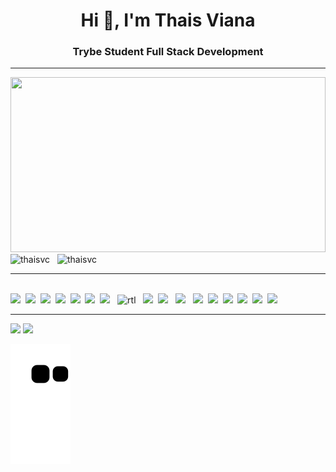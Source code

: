 <h1 align="center">Hi 👋, I'm Thais Viana</h1>
<h3 align="center">Trybe Student Full Stack Development</h3>

<hr>
<div class="container">
<img  height="280em" width="100%" src="a9098f918cbddb65-the-matrix-hd.gif.df198e3a65e0dcc7745b6257cdf8b2f7.gif">
</div>

 <div style="display: inline_flex"> 

 <img  height="280em" width="300" src="https://github-readme-stats.vercel.app/api/top-langs?username=thaisvc&show_icons=true&theme=dracula&locale=en&layout=compact" alt="thaisvc" />
&nbsp;
<img height="280em" width="380" src="https://github-readme-stats.vercel.app/api?username=thaisvc&show_icons=true&theme=dracula&hide_border=true&cache_seconds=1840&locale=en" alt="thaisvc" />
    
  </div>
 
<hr>
<div style="display: inline_block"><br>
 <img src="https://img.shields.io/badge/C%2B%2B-00599C?style=for-the-badge&logo=c%2B%2B&logoColor=white" />&nbsp;
 <img src="https://img.shields.io/badge/JavaScript-323330?style=for-the-badge&logo=javascript&logoColor=F7DF1E" />&nbsp;
 <img src="https://img.shields.io/badge/PHP-777BB4?style=for-the-badge&logo=php&logoColor=white" />&nbsp;
 <img src="https://img.shields.io/badge/React-20232A?style=for-the-badge&logo=react&logoColor=61DAFB" />&nbsp;
<img src="https://img.shields.io/badge/CSS3-1572B6?style=for-the-badge&logo=css3&logoColor=white" />&nbsp;
<img src="https://img.shields.io/badge/HTML5-E34F26?style=for-the-badge&logo=html5&logoColor=white" />&nbsp;
<img src="https://img.shields.io/badge/React_Router-CA4245?style=for-the-badge&logo=react-router&logoColor=white"> &nbsp;
<img  alt="rtl" src="https://img.shields.io/badge/testing%20library-323330?style=for-the-badge&logo=testing-library&logoColor=red"> &nbsp;
<img src="https://img.shields.io/badge/Redux-593D88?style=for-the-badge&logo=redux&logoColor=white" />&nbsp;
<img src="https://img.shields.io/badge/MySQL-00000F?style=for-the-badge&logo=mysql&logoColor=white" /> &nbsp;
<img src="https://img.shields.io/badge/Node.js-43853D?style=for-the-badge&logo=node.js&logoColor=white" /> &nbsp;
<img src="https://img.shields.io/badge/Jest-323330?style=for-the-badge&logo=Jest&logoColor=white" />&nbsp;
<img src="https://img.shields.io/badge/Bootstrap-563D7C?style=for-the-badge&logo=bootstrap&logoColor=white" />&nbsp;
<img src="https://img.shields.io/badge/GitHub-100000?style=for-the-badge&logo=github&logoColor=white" />&nbsp;
<img src="https://img.shields.io/badge/GIT-E44C30?style=for-the-badge&logo=git&logoColor=white" />&nbsp;
<img src="https://img.shields.io/badge/Shell_Script-121011?style=for-the-badge&logo=gnu-bash&logoColor=white" />&nbsp;
<img src="https://img.shields.io/badge/Linux-FCC624?style=for-the-badge&logo=linux&logoColor=black" />  &nbsp;
   <hr>                                                                                                                               
</div>

  <div>
   <a href="https://www.linkedin.com/in/thais-viana-7285a6177" target="_blank"><img src="https://img.shields.io/badge/-LinkedIn-%230077B5?style=for-the-badge&logo=linkedin&logoColor=white" target="_blank"></a> 
   <a href="https://api.whatsapp.com/send?phone=5531986736953" target="_blank"><img src="https://img.shields.io/badge/WhatsApp-25D366?style=for-the-badge&logo=whatsapp&logoColor=white" target="_blank"></a> 
  </div>

                                                                                            
   ![Snake animation](https://github.com/Thaisvc/Thais-Cunha/blob/output/github-contribution-grid-snake.svg)
                                                                                                                
